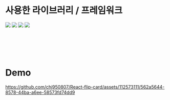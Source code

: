 # 사용한 라이브러리 / 프레임워크

<img src="https://img.shields.io/badge/react-61DAFB?style=for-the-badge&logo=react&logoColor=white"> <img src="https://img.shields.io/badge/TypeScript-3178C6?style=for-the-badge&logo=TypeScript&logoColor=white"> <img src="https://img.shields.io/badge/Vite-646CFF?style=for-the-badge&logo=Vite&logoColor=white"> <img src="https://img.shields.io/badge/Scss-cc6699?style=for-the-badge&logo=sass&logoColor=white"> 

<br/> <br/> <br/> <br/>

# Demo
https://github.com/chj950807/React-flip-card/assets/112573111/562a5644-8578-44ba-a6ee-58573fd74dd9

